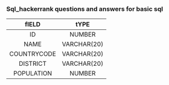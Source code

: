### Sql_hackerrank questions and answers for basic sql
| fIELD | tYPE |
| :---: | :---: |
| ID | NUMBER |
| NAME | VARCHAR(20) |
| COUNTRYCODE | VARCHAR(20) |
| DISTRICT | VARCHAR(20) |
|POPULATION | NUMBER |
